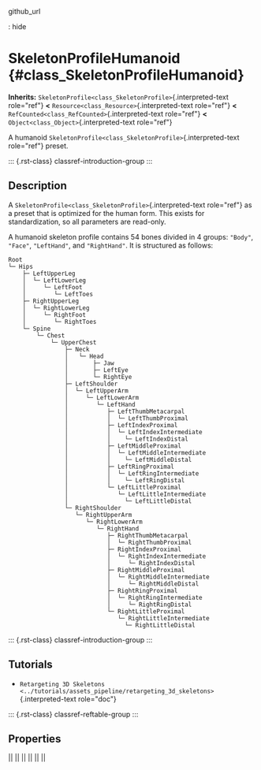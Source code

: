 github_url

:   hide

# SkeletonProfileHumanoid {#class_SkeletonProfileHumanoid}

**Inherits:** `SkeletonProfile<class_SkeletonProfile>`{.interpreted-text
role="ref"} **\<** `Resource<class_Resource>`{.interpreted-text
role="ref"} **\<** `RefCounted<class_RefCounted>`{.interpreted-text
role="ref"} **\<** `Object<class_Object>`{.interpreted-text role="ref"}

A humanoid `SkeletonProfile<class_SkeletonProfile>`{.interpreted-text
role="ref"} preset.

::: {.rst-class}
classref-introduction-group
:::

## Description

A `SkeletonProfile<class_SkeletonProfile>`{.interpreted-text role="ref"}
as a preset that is optimized for the human form. This exists for
standardization, so all parameters are read-only.

A humanoid skeleton profile contains 54 bones divided in 4 groups:
`"Body"`, `"Face"`, `"LeftHand"`, and `"RightHand"`. It is structured as
follows:

``` text
Root
└─ Hips
    ├─ LeftUpperLeg
    │  └─ LeftLowerLeg
    │     └─ LeftFoot
    │        └─ LeftToes
    ├─ RightUpperLeg
    │  └─ RightLowerLeg
    │     └─ RightFoot
    │        └─ RightToes
    └─ Spine
        └─ Chest
            └─ UpperChest
                ├─ Neck
                │   └─ Head
                │       ├─ Jaw
                │       ├─ LeftEye
                │       └─ RightEye
                ├─ LeftShoulder
                │  └─ LeftUpperArm
                │     └─ LeftLowerArm
                │        └─ LeftHand
                │           ├─ LeftThumbMetacarpal
                │           │  └─ LeftThumbProximal
                │           ├─ LeftIndexProximal
                │           │  └─ LeftIndexIntermediate
                │           │    └─ LeftIndexDistal
                │           ├─ LeftMiddleProximal
                │           │  └─ LeftMiddleIntermediate
                │           │    └─ LeftMiddleDistal
                │           ├─ LeftRingProximal
                │           │  └─ LeftRingIntermediate
                │           │    └─ LeftRingDistal
                │           └─ LeftLittleProximal
                │              └─ LeftLittleIntermediate
                │                └─ LeftLittleDistal
                └─ RightShoulder
                   └─ RightUpperArm
                      └─ RightLowerArm
                         └─ RightHand
                            ├─ RightThumbMetacarpal
                            │  └─ RightThumbProximal
                            ├─ RightIndexProximal
                            │  └─ RightIndexIntermediate
                            │     └─ RightIndexDistal
                            ├─ RightMiddleProximal
                            │  └─ RightMiddleIntermediate
                            │     └─ RightMiddleDistal
                            ├─ RightRingProximal
                            │  └─ RightRingIntermediate
                            │     └─ RightRingDistal
                            └─ RightLittleProximal
                               └─ RightLittleIntermediate
                                 └─ RightLittleDistal
```

::: {.rst-class}
classref-introduction-group
:::

## Tutorials

- `Retargeting 3D Skeletons <../tutorials/assets_pipeline/retargeting_3d_skeletons>`{.interpreted-text
  role="doc"}

::: {.rst-class}
classref-reftable-group
:::

## Properties

||
||
||
||
||
||
